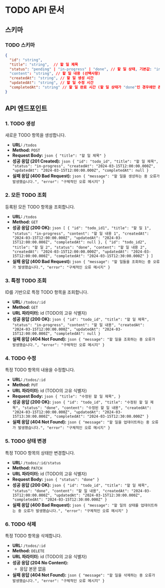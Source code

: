 # TODO API 문서

## 스키마

### TODO 스키마
```json
{
  "id": "string",
  "title": "string",  // 할 일 제목
  "status": "pending" | "in-progress" | "done", // 할 일 상태, 기본값: "in-progress"
  "content": "string", // 할 일 내용 (선택사항)
  "createdAt": "string", // 할 일 생성 시간
  "updatedAt": "string", // 할 일 수정 시간
  "completedAt": "string" // 할 일 완료 시간 (할 일 상태가 "done"인 경우에만 존재)
}
```

## API 엔드포인트

### 1. TODO 생성
새로운 TODO 항목을 생성합니다.

- **URL:** `/todos`
- **Method:** `POST`
- **Request Body:**  ```json
  {
    "title": "할 일 제목"
  }  ```
- **성공 응답 (201 Created):**  ```json
  {
    "id": "todo_id",
    "title": "할 일 제목",
    "status": "in-progress",
    "createdAt": "2024-03-15T12:00:00.000Z",
    "updatedAt": "2024-03-15T12:00:00.000Z",
    "completedAt": null
  }  ```
- **실패 응답 (400 Bad Request):**  ```json
  {
    "message": "할 일을 생성하는 중 오류가 발생했습니다.",
    "error": "구체적인 오류 메시지"
  }  ```

### 2. 모든 TODO 조회
등록된 모든 TODO 항목을 조회합니다.

- **URL:** `/todos`
- **Method:** `GET`
- **성공 응답 (200 OK):**  ```json
  [
    {
      "id": "todo_id1",
      "title": "할 일 1",
      "status": "in-progress",
      "content": "할 일 내용 1",
      "createdAt": "2024-03-15T12:00:00.000Z",
      "updatedAt": "2024-03-15T12:00:00.000Z",
      "completedAt": null
    },
    {
      "id": "todo_id2",
      "title": "할 일 2",
      "status": "done",
      "content": "할 일 내용 2",
      "createdAt": "2024-03-15T12:00:00.000Z",
      "updatedAt": "2024-03-15T12:00:00.000Z",
      "completedAt": "2024-03-15T12:30:00.000Z"
    }
  ]  ```
- **실패 응답 (400 Bad Request):**  ```json
  {
    "message": "할 일들을 조회하는 중 오류가 발생했습니다.",
    "error": "구체적인 오류 메시지"
  }  ```

### 3. 특정 TODO 조회
ID를 기반으로 특정 TODO 항목을 조회합니다.

- **URL:** `/todos/:id`
- **Method:** `GET`
- **URL 파라미터:** id (TODO의 고유 식별자)
- **성공 응답 (200 OK):**  ```json
  {
    "id": "todo_id",
    "title": "할 일 제목",
    "status": "in-progress",
    "content": "할 일 내용",
    "createdAt": "2024-03-15T12:00:00.000Z",
    "updatedAt": "2024-03-15T12:00:00.000Z",
    "completedAt": null
  }  ```
- **실패 응답 (404 Not Found):**  ```json
  {
    "message": "할 일을 조회하는 중 오류가 발생했습니다.",
    "error": "구체적인 오류 메시지"
  }  ```

### 4. TODO 수정
특정 TODO 항목의 내용을 수정합니다.

- **URL:** `/todos/:id`
- **Method:** `PUT`
- **URL 파라미터:** id (TODO의 고유 식별자)
- **Request Body:**  ```json
  {
    "title": "수정된 할 일 제목",
  }  ```
- **성공 응답 (200 OK):**  ```json
  {
    "id": "todo_id",
    "title": "수정된 할 일 제목",
    "status": "done",
    "content": "수정된 할 일 내용",
    "createdAt": "2024-03-15T12:00:00.000Z",
    "updatedAt": "2024-03-15T13:30:00.000Z",
    "completedAt": "2024-03-15T12:30:00.000Z"
  }  ```
- **실패 응답 (404 Not Found):**  ```json
  {
    "message": "할 일을 업데이트하는 중 오류가 발생했습니다.",
    "error": "구체적인 오류 메시지"
  }  ```

### 5. TODO 상태 변경
특정 TODO 항목의 상태만 변경합니다.

- **URL:** `/todos/:id/status`
- **Method:** `PATCH`
- **URL 파라미터:** id (TODO의 고유 식별자)
- **Request Body:**  ```json
  {
    "status": "done"
  }  ```
- **성공 응답 (200 OK):**  ```json
  {
    "id": "todo_id",
    "title": "할 일 제목",
    "status": "done",
    "content": "할 일 내용",
    "createdAt": "2024-03-15T12:00:00.000Z",
    "updatedAt": "2024-03-15T12:30:00.000Z",
    "completedAt": "2024-03-15T12:30:00.000Z"
  }  ```
- **실패 응답 (400 Bad Request):**  ```json
  {
    "message": "할 일의 상태를 업데이트하는 중 오류가 발생했습니다.",
    "error": "구체적인 오류 메시지"
  }  ```

### 6. TODO 삭제
특정 TODO 항목을 삭제합니다.

- **URL:** `/todos/:id`
- **Method:** `DELETE`
- **URL 파라미터:** id (TODO의 고유 식별자)
- **성공 응답 (204 No Content):**
  - 응답 본문 없음
- **실패 응답 (404 Not Found):**  ```json
  {
    "message": "할 일을 삭제하는 중 오류가 발생했습니다.",
    "error": "구체적인 오류 메시지"
  }  ```




